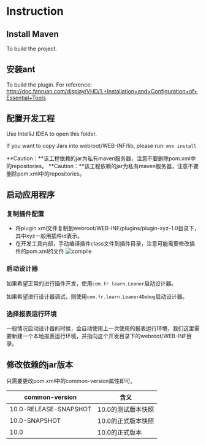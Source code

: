 # Instruction

## Install Maven
To build the project.

## 安装ant
To build the plugin. For reference: http://doc.fanruan.com/display/VHD/1.+Installation+and+Configuration+of+Essential+Tools

## 配置开发工程
Use IntelliJ IDEA to open this folder.

If you want to copy Jars into webroot/WEB-INF/lib, please run: ```mvn install```

**Caution：**该工程依赖的jar为私有maven服务器，注意不要删除pom.xml中的repositories。
**Caution：**该工程依赖的jar为私有maven服务器，注意不要删除pom.xml中的repositories。

## 启动应用程序

### 复制插件配置

* 将plugin.xml文件复制到webroot/WEB-INF/plugins/plugin-xyz-1.0目录下，其中xyz一般用插件id表示。
* 在开发工具内部，手动编译插件class文件到插件目录，注意可能需要修改插件的pom.xml的文件
![compile](screenshots/compile.png)

### 启动设计器
如果希望正常的进行插件开发，使用```com.fr.learn.Leaner```启动设计器。

如果希望进行设计器调试，则使用```com.fr.learn.Leaner4Debug```启动设计器。

### 选择报表运行环境
一般情况启动设计器的时候，会自动使用上一次使用的报表运行环境，我们这里需要新建一个本地报表运行环境，并指向这个开发目录下的webroot/WEB-INF目录。


## 修改依赖的jar版本
只需要更改pom.xml中的common-version属性即可。

|common-version|含义|
|--------------|----|
|10.0-RELEASE-SNAPSHOT|10.0的测试版本快照|
|10.0-SNAPSHOT|10.0的正式版本快照|
|10.0|10.0的正式版本|